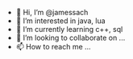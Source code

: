 - 👋 Hi, I’m @jamessach
- 👀 I’m interested in java, lua
- 🌱 I’m currently learning c++, sql
- 💞️ I’m looking to collaborate on ...
- 📫 How to reach me ...

<!---
jamessach/jamessach is a ✨ special ✨ repository because its `README.md` (this file) appears on your GitHub profile.
You can click the Preview link to take a look at your changes.
--->
